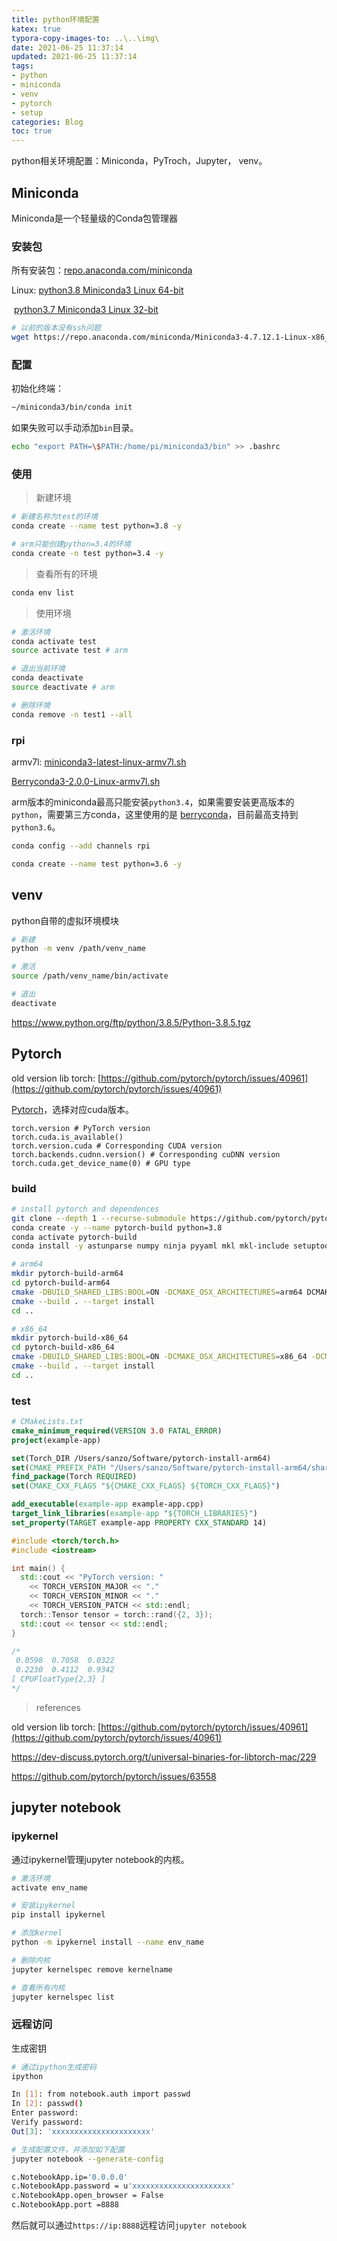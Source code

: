 ```yaml
---
title: python环境配置
katex: true
typora-copy-images-to: ..\..\img\
date: 2021-06-25 11:37:14
updated: 2021-06-25 11:37:14
tags:
- python
- miniconda
- venv
- pytorch
- setup
categories: Blog
toc: true
---
```




python相关环境配置：Miniconda，PyTroch，Jupyter， venv。



<!-- more -->









## Miniconda

Miniconda是一个轻量级的Conda包管理器

### 安装包

所有安装包：[repo.anaconda.com/miniconda](https://repo.anaconda.com/miniconda/)

Linux: [python3.8 Miniconda3 Linux 64-bit](https://repo.anaconda.com/miniconda/Miniconda3-latest-Linux-x86_64.sh)

​			[python3.7 Miniconda3 Linux 32-bit](https://repo.anaconda.com/miniconda/Miniconda3-latest-Linux-x86.sh)

```bash
# 以前的版本没有ssh问题
wget https://repo.anaconda.com/miniconda/Miniconda3-4.7.12.1-Linux-x86_64.sh
```



### 配置

初始化终端：

```bash
~/miniconda3/bin/conda init
```

如果失败可以手动添加`bin`目录。

```bash
echo "export PATH=\$PATH:/home/pi/miniconda3/bin" >> .bashrc
```



### 使用

> 新建环境

```bash
# 新建名称为test的环境
conda create --name test python=3.8 -y

# arm只能创建python=3.4的环境
conda create -n test python=3.4 -y
```



> 查看所有的环境

```bash
conda env list
```



> 使用环境

```bash
# 激活环境
conda activate test
source activate test # arm

# 退出当前环境
conda deactivate
source deactivate # arm

# 删除环境
conda remove -n test1 --all
```



### rpi

armv7l: [miniconda3-latest-linux-armv7l.sh](https://repo.anaconda.com/miniconda/Miniconda3-latest-Linux-armv7l.sh)

[Berryconda3-2.0.0-Linux-armv7l.sh](https://github.com/jjhelmus/berryconda/releases/download/v2.0.0/Berryconda3-2.0.0-Linux-armv7l.sh)

arm版本的miniconda最高只能安装`python3.4`，如果需要安装更高版本的`python`，需要第三方conda，这里使用的是 [berryconda](https://github.com/jjhelmus/berryconda)，目前最高支持到`python3.6`。

```bash
conda config --add channels rpi

conda create --name test python=3.6 -y
```





## venv

python自带的虚拟环境模块

```bash
# 新建
python -m venv /path/venv_name

# 激活
source /path/venv_name/bin/activate

# 退出
deactivate
```



https://www.python.org/ftp/python/3.8.5/Python-3.8.5.tgz



## Pytorch

old version lib torch: [https://github.com/pytorch/pytorch/issues/40961](https://github.com/pytorch/pytorch/issues/40961)

[Pytorch](https://pytorch.org/get-started/locally/)，选择对应cuda版本。

```shell
torch.version # PyTorch version
torch.cuda.is_available()
torch.version.cuda # Corresponding CUDA version
torch.backends.cudnn.version() # Corresponding cuDNN version
torch.cuda.get_device_name(0) # GPU type
```



### build



```bash
# install pytorch and dependences
git clone --depth 1 --recurse-submodule https://github.com/pytorch/pytorch.git
conda create -y --name pytorch-build python=3.8
conda activate pytorch-build
conda install -y astunparse numpy ninja pyyaml mkl mkl-include setuptools cmake cffi typing_extensions future six requests dataclasses pkg-config libuv

# arm64
mkdir pytorch-build-arm64
cd pytorch-build-arm64
cmake -DBUILD_SHARED_LIBS:BOOL=ON -DCMAKE_OSX_ARCHITECTURES=arm64 DCMAKE_OSX_DEPLOYMENT_TARGET=12.10 -DUSE_MKLDNN=OFF -DUSE_QNNPACK=OFF -DUSE_PYTORCH_QNNPACK=OFF -DBUILD_TEST=OFF -DUSE_NNPACK=OFF -DCMAKE_BUILD_TYPE:STRING=Release -DPYTHON_EXECUTABLE:PATH=`which python3` -DCMAKE_INSTALL_PREFIX:PATH=../pytorch-install-arm64 ../pytorch
cmake --build . --target install
cd ..

# x86_64
mkdir pytorch-build-x86_64
cd pytorch-build-x86_64
cmake -DBUILD_SHARED_LIBS:BOOL=ON -DCMAKE_OSX_ARCHITECTURES=x86_64 -DCMAKE_OSX_DEPLOYMENT_TARGET=12.10 -DUSE_MKLDNN=OFF -DUSE_QNNPACK=OFF -DUSE_PYTORCH_QNNPACK=OFF -DBUILD_TEST=OFF -DUSE_NNPACK=OFF -DCMAKE_BUILD_TYPE:STRING=Release -DPYTHON_EXECUTABLE:PATH=`which python3` -DCMAKE_INSTALL_PREFIX:PATH=../pytorch-install-x86_64 ../pytorch
cmake --build . --target install
cd ..
```





### test



```cmake
# CMakeLists.txt
cmake_minimum_required(VERSION 3.0 FATAL_ERROR)
project(example-app)

set(Torch_DIR /Users/sanzo/Software/pytorch-install-arm64)
set(CMAKE_PREFIX_PATH "/Users/sanzo/Software/pytorch-install-arm64/share/cmake/Torch")
find_package(Torch REQUIRED)
set(CMAKE_CXX_FLAGS "${CMAKE_CXX_FLAGS} ${TORCH_CXX_FLAGS}")

add_executable(example-app example-app.cpp)
target_link_libraries(example-app "${TORCH_LIBRARIES}")
set_property(TARGET example-app PROPERTY CXX_STANDARD 14)
```



```cpp
#include <torch/torch.h>
#include <iostream>

int main() {
  std::cout << "PyTorch version: "
    << TORCH_VERSION_MAJOR << "."
    << TORCH_VERSION_MINOR << "."
    << TORCH_VERSION_PATCH << std::endl;
  torch::Tensor tensor = torch::rand({2, 3});
  std::cout << tensor << std::endl;
}

/*
 0.0598  0.7058  0.0322
 0.2230  0.4112  0.9342
[ CPUFloatType{2,3} ]
*/
```









> references

old version lib torch: [https://github.com/pytorch/pytorch/issues/40961](https://github.com/pytorch/pytorch/issues/40961)

https://dev-discuss.pytorch.org/t/universal-binaries-for-libtorch-mac/229

https://github.com/pytorch/pytorch/issues/63558









## jupyter notebook

### ipykernel

通过ipykernel管理jupyter notebook的内核。

```bash
# 激活环境
activate env_name

# 安装ipykernel
pip install ipykernel

# 添加kernel
python -m ipykernel install --name env_name

# 删除内核
jupyter kernelspec remove kernelname

# 查看所有内核
jupyter kernelspec list
```



### 远程访问

生成密钥

```bash
# 通过ipython生成密码
ipython

In [1]: from notebook.auth import passwd
In [2]: passwd()
Enter password: 
Verify password: 
Out[3]: 'xxxxxxxxxxxxxxxxxxxxxx'

# 生成配置文件，并添加如下配置
jupyter notebook --generate-config

c.NotebookApp.ip='0.0.0.0'
c.NotebookApp.password = u'xxxxxxxxxxxxxxxxxxxxxx'
c.NotebookApp.open_browser = False
c.NotebookApp.port =8888
```

然后就可以通过`https://ip:8888`远程访问`jupyter notebook`









<!-- Q.E.D. -->

